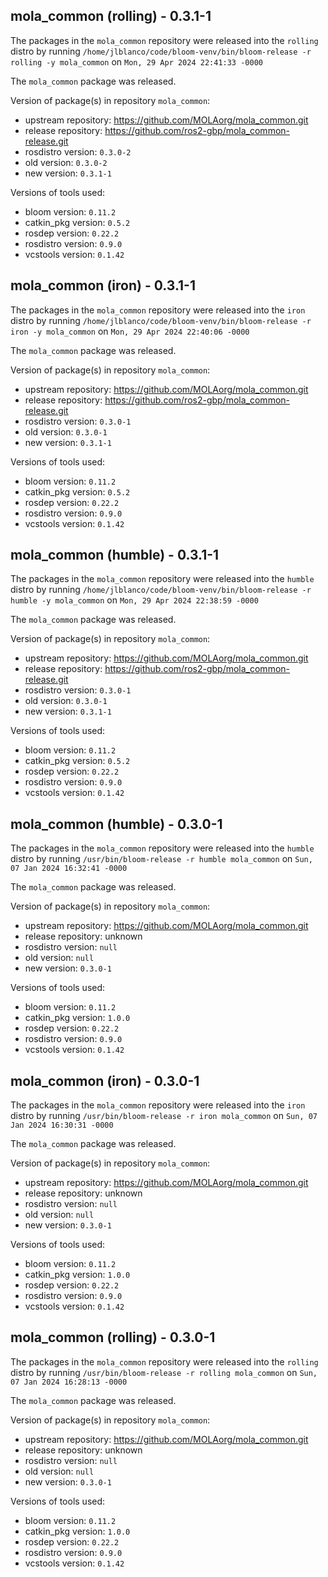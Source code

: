 ## mola_common (rolling) - 0.3.1-1

The packages in the `mola_common` repository were released into the `rolling` distro by running `/home/jlblanco/code/bloom-venv/bin/bloom-release -r rolling -y mola_common` on `Mon, 29 Apr 2024 22:41:33 -0000`

The `mola_common` package was released.

Version of package(s) in repository `mola_common`:

- upstream repository: https://github.com/MOLAorg/mola_common.git
- release repository: https://github.com/ros2-gbp/mola_common-release.git
- rosdistro version: `0.3.0-2`
- old version: `0.3.0-2`
- new version: `0.3.1-1`

Versions of tools used:

- bloom version: `0.11.2`
- catkin_pkg version: `0.5.2`
- rosdep version: `0.22.2`
- rosdistro version: `0.9.0`
- vcstools version: `0.1.42`


## mola_common (iron) - 0.3.1-1

The packages in the `mola_common` repository were released into the `iron` distro by running `/home/jlblanco/code/bloom-venv/bin/bloom-release -r iron -y mola_common` on `Mon, 29 Apr 2024 22:40:06 -0000`

The `mola_common` package was released.

Version of package(s) in repository `mola_common`:

- upstream repository: https://github.com/MOLAorg/mola_common.git
- release repository: https://github.com/ros2-gbp/mola_common-release.git
- rosdistro version: `0.3.0-1`
- old version: `0.3.0-1`
- new version: `0.3.1-1`

Versions of tools used:

- bloom version: `0.11.2`
- catkin_pkg version: `0.5.2`
- rosdep version: `0.22.2`
- rosdistro version: `0.9.0`
- vcstools version: `0.1.42`


## mola_common (humble) - 0.3.1-1

The packages in the `mola_common` repository were released into the `humble` distro by running `/home/jlblanco/code/bloom-venv/bin/bloom-release -r humble -y mola_common` on `Mon, 29 Apr 2024 22:38:59 -0000`

The `mola_common` package was released.

Version of package(s) in repository `mola_common`:

- upstream repository: https://github.com/MOLAorg/mola_common.git
- release repository: https://github.com/ros2-gbp/mola_common-release.git
- rosdistro version: `0.3.0-1`
- old version: `0.3.0-1`
- new version: `0.3.1-1`

Versions of tools used:

- bloom version: `0.11.2`
- catkin_pkg version: `0.5.2`
- rosdep version: `0.22.2`
- rosdistro version: `0.9.0`
- vcstools version: `0.1.42`


## mola_common (humble) - 0.3.0-1

The packages in the `mola_common` repository were released into the `humble` distro by running `/usr/bin/bloom-release -r humble mola_common` on `Sun, 07 Jan 2024 16:32:41 -0000`

The `mola_common` package was released.

Version of package(s) in repository `mola_common`:

- upstream repository: https://github.com/MOLAorg/mola_common.git
- release repository: unknown
- rosdistro version: `null`
- old version: `null`
- new version: `0.3.0-1`

Versions of tools used:

- bloom version: `0.11.2`
- catkin_pkg version: `1.0.0`
- rosdep version: `0.22.2`
- rosdistro version: `0.9.0`
- vcstools version: `0.1.42`


## mola_common (iron) - 0.3.0-1

The packages in the `mola_common` repository were released into the `iron` distro by running `/usr/bin/bloom-release -r iron mola_common` on `Sun, 07 Jan 2024 16:30:31 -0000`

The `mola_common` package was released.

Version of package(s) in repository `mola_common`:

- upstream repository: https://github.com/MOLAorg/mola_common.git
- release repository: unknown
- rosdistro version: `null`
- old version: `null`
- new version: `0.3.0-1`

Versions of tools used:

- bloom version: `0.11.2`
- catkin_pkg version: `1.0.0`
- rosdep version: `0.22.2`
- rosdistro version: `0.9.0`
- vcstools version: `0.1.42`


## mola_common (rolling) - 0.3.0-1

The packages in the `mola_common` repository were released into the `rolling` distro by running `/usr/bin/bloom-release -r rolling mola_common` on `Sun, 07 Jan 2024 16:28:13 -0000`

The `mola_common` package was released.

Version of package(s) in repository `mola_common`:

- upstream repository: https://github.com/MOLAorg/mola_common.git
- release repository: unknown
- rosdistro version: `null`
- old version: `null`
- new version: `0.3.0-1`

Versions of tools used:

- bloom version: `0.11.2`
- catkin_pkg version: `1.0.0`
- rosdep version: `0.22.2`
- rosdistro version: `0.9.0`
- vcstools version: `0.1.42`


